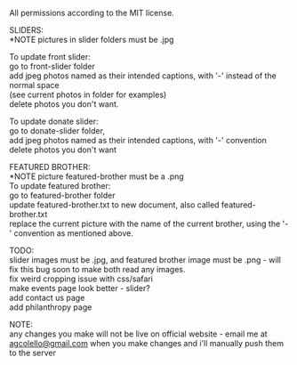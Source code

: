 All permissions according to the MIT license.


SLIDERS:  
*NOTE pictures in slider folders must be .jpg  

To update front slider:  
go to front-slider folder  
add jpeg photos named as their intended captions, with '-' instead of the normal space   
(see current photos in folder for examples)  
delete photos you don't want.  
  
To update donate slider:   
go to donate-slider folder,   
add jpeg photos named as their intended captions, with '-' convention 
delete photos you don't want  

FEATURED BROTHER:  
*NOTE picture featured-brother must be a .png  
To update featured brother:  
go to featured-brother folder  
update featured-brother.txt to new document, also called featured-brother.txt  
replace the current picture with the name of the current brother, using the '-' convention as mentioned above.   
   
TODO:  
slider images must be .jpg, and featured brother image must be .png - will fix this bug soon to make both read any images.    
fix weird cropping issue with css/safari  
make events page look better - slider?   
add contact us page  
add philanthropy page  

NOTE:  
any changes you make will not be live on official website - email me at agcolello@gmail.com when you make changes and i'll manually push them to the server
